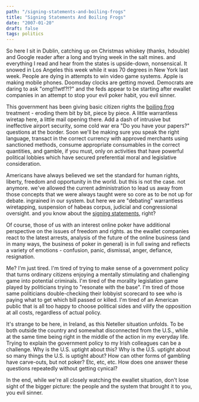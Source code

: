 ```yaml
---
path: "/signing-statements-and-boiling-frogs"
title: "Signing Statements And Boiling Frogs"
date: "2007-01-20"
draft: false
tags: politics
---
```


So here I sit in Dublin, catching up on Christmas whiskey (thanks, hdouble) and Google reader after a long and trying week in the salt mines. and everything I read and hear from the states is upside-down, nonsensical. It snowed in Los Angeles this week while it was 70 degrees in New York last week. People are dying in attempts to win video game systems. Apple is making mobile phones. Doomsday clocks are getting moved. Democrats are daring to ask "omg!!!wtf?!?" and the feds appear to be starting after ewallet companies in an attempt to stop your evil poker habit, you evil sinner.

This government has been giving basic citizen rights the <a href="http://en.wikipedia.org/wiki/Boiling_frog">boiling frog</a> treatment - eroding them bit by bit, piece by piece. A little warrantless wiretap here, a little mail opening there. Add a dash of intrusive but ineffective airport security, some cold war era "Do you have your papers?" questions at the border. Soon we'll be making sure you speak the right language, transact in the correct currency with approved merchants using sanctioned methods, consume appropriate consumables in the correct quantities, and gamble, if you must, only on activities that have powerful political lobbies which have secured preferential moral and legislative consideration.

Americans have always believed we set the standard for human rights, liberty, freedom and opportunity in the world. but this is not the case. not anymore. we've allowed the current administration to lead us away from those concepts that we were always taught were so core as to be not up for debate. ingrained in our system. but here we are "debating" warrantless wiretapping, suspension of habeas corpus, judicial and congressional oversight. and you know about the <a href="http://en.wikipedia.org/wiki/Signing_statement">signing statements</a>, right?

Of course, those of us with an interest online poker have additional perspective on the issues of freedom and rights. as the ewallet companies react to the latest arrests, analysis of the future of the online business (and in many ways, the business of poker in general) is in full swing and reflects a variety of emotions - confusion, panic, dismissal, anger, defiance, resignation.

Me? I'm just tired. I'm tired of trying to make sense of a government policy that turns ordinary citizens enjoying a mentally stimulating and challenging game into potential criminals. I'm tired of the morality legislation game played by politicians trying to "resonate with the base". I'm tired of those same politicians double-checking their lobbyist scorecard to see who is paying what to get which bill passed or killed. I'm tired of an American public that is all too happy to choose political sides and vilify the opposition at all costs, regardless of actual policy.

It's strange to be here, in Ireland, as this Neteller situation unfolds. To be both outside the country and somewhat disconnected from the U.S., while at the same time being right in the middle of the action in my everyday life. Trying to explain the government policy to my Irish colleagues can be a challenge. Why is the U.S. uptight about this? Why is the U.S. uptight about so many things the U.S. is uptight about? How can other forms of gambling have carve-outs, but not poker? Etc, etc, etc. How does one answer these questions repeatedly without getting cynical?

In the end, while we're all closely watching the ewallet situation, don't lose sight of the bigger picture: the people and the system that brought it to you, you evil sinner.

